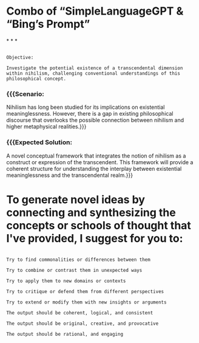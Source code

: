 # Combo of “SimpleLanguageGPT & “Bing’s Prompt”

\* \* \*

```

Objective:

Investigate the potential existence of a transcendental dimension within nihilism, challenging conventional understandings of this philosophical concept.

```

### {{{Scenario:

Nihilism has long been studied for its implications on existential meaninglessness. However, there is a gap in existing philosophical discourse that overlooks the possible connection between nihilism and higher metaphysical realities.}}}

### {{{Expected Solution:

A novel conceptual framework that integrates the notion of nihilism as a construct or expression of the transcendent. This framework will provide a coherent structure for understanding the interplay between existential meaninglessness and the transcendental realm.}}}

# To generate novel ideas by connecting and synthesizing the concepts or schools of thought that I've provided, I suggest for you to:

```

Try to find commonalities or differences between them

Try to combine or contrast them in unexpected ways

Try to apply them to new domains or contexts

Try to critique or defend them from different perspectives

Try to extend or modify them with new insights or arguments

The output should be coherent, logical, and consistent

The output should be original, creative, and provocative

The output should be rational, and engaging

```


